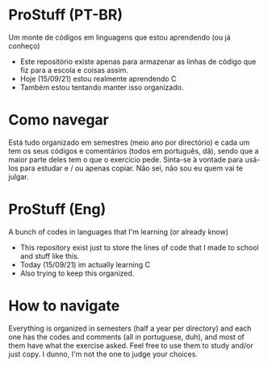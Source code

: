 # ProStuff (PT-BR)
Um monte de códigos em linguagens que estou aprendendo (ou já conheço)

- Este repositório existe apenas para armazenar as linhas de código que fiz para a escola e coisas assim.
- Hoje (15/09/21) estou realmente aprendendo C
- Também estou tentando manter isso organizado.

# Como navegar
Está tudo organizado em semestres (meio ano por directório) e cada um tem os seus códigos e comentários (todos em português, dã), sendo que a maior parte deles tem o que o exercício pede. Sinta-se à vontade para usá-los para estudar e / ou apenas copiar. Não sei, não sou eu quem vai te julgar.

# ProStuff (Eng)
A bunch of codes in languages that I'm learning (or already know)

- This repository exist just to store the lines of code that I made to school and stuff like this. 
- Today (15/09/21) im actually learning C
- Also trying to keep this organized.

# How to navigate
Everything is organized in semesters (half a year per directory) and each one has the codes and comments (all in portuguese, duh), and most of them have what the exercise asked. Feel free to use them to study and/or just copy. I dunno, I'm not the one to judge your choices.
